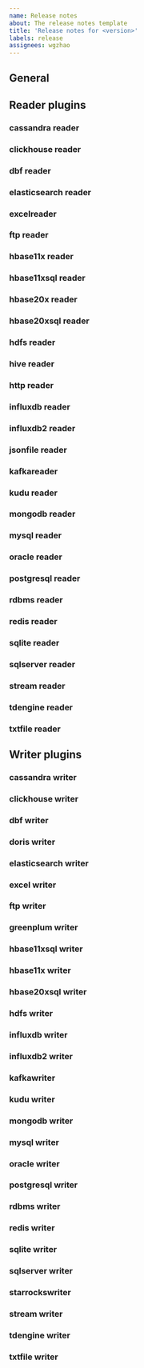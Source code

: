 ```yaml
---
name: Release notes
about: The release notes template
title: 'Release notes for <version>'
labels: release
assignees: wgzhao
---
```


## General

## Reader plugins

### cassandra reader

### clickhouse reader

### dbf reader

### elasticsearch reader

### excelreader

### ftp reader

### hbase11x reader

### hbase11xsql reader

### hbase20x reader

### hbase20xsql reader

### hdfs reader

### hive reader

### http reader

### influxdb reader

### influxdb2 reader

### jsonfile reader

### kafkareader

### kudu reader

### mongodb reader

### mysql reader

### oracle reader

### postgresql reader

### rdbms reader

### redis reader

### sqlite reader

### sqlserver reader

### stream reader

### tdengine reader

### txtfile reader

## Writer plugins

### cassandra writer

### clickhouse writer

### dbf writer

### doris writer

### elasticsearch writer

### excel writer

### ftp writer

### greenplum writer

### hbase11xsql writer

### hbase11x writer

### hbase20xsql writer

### hdfs writer

### influxdb writer

### influxdb2 writer

### kafkawriter

### kudu writer

### mongodb writer

### mysql writer

### oracle writer

### postgresql writer

### rdbms writer

### redis writer

### sqlite writer

### sqlserver writer

### starrockswriter

### stream writer

### tdengine writer

### txtfile writer



